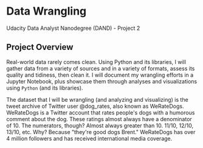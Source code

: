 # Data Wrangling
Udacity Data Analyst Nanodegree (DAND) - Project 2
## Project Overview

Real-world data rarely comes clean. Using Python and its libraries, I will gather data from a variety of sources and in a variety of formats, assess its quality and tidiness, then clean it. I will document my wrangling efforts in a Jupyter Notebook, plus showcase them through analyses and visualizations using `Python` (and its libraries).

The dataset that I will be wrangling (and analyzing and visualizing) is the tweet archive of Twitter user @dog_rates, also known as WeRateDogs. WeRateDogs is a Twitter account that rates people's dogs with a humorous comment about the dog. These ratings almost always have a denominator of 10. The numerators, though? Almost always greater than 10. 11/10, 12/10, 13/10, etc. Why? Because "they're good dogs Brent." WeRateDogs has over 4 million followers and has received international media coverage.
